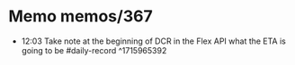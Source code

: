 # Memo memos/367
- 12:03 Take note at the beginning of DCR in the Flex API what the ETA is going to be #daily-record ^1715965392